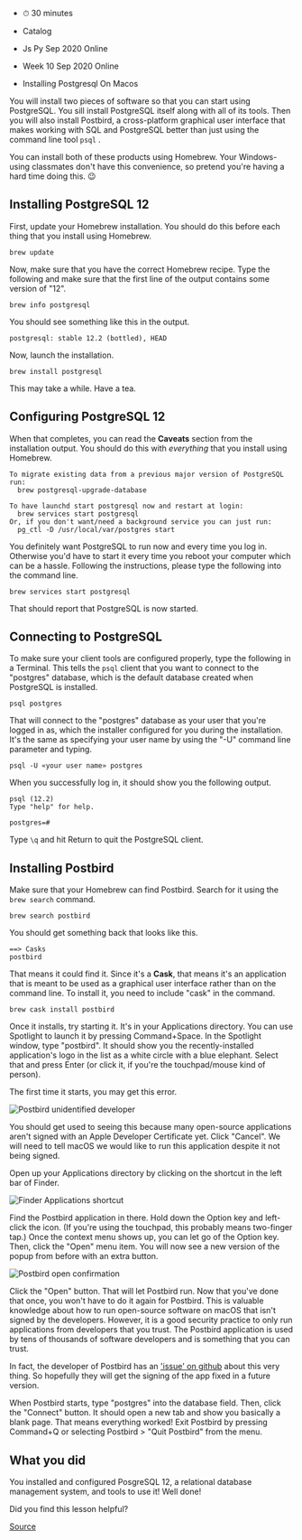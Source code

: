 * ⏱ 30 minutes

* Catalog
* Js Py Sep 2020 Online
* Week 10 Sep 2020 Online
* Installing Postgresql On Macos

You will install two pieces of software so that you can start using PostgreSQL. You sill install PostgreSQL itself along with all of its tools. Then you will also install Postbird, a cross-platform graphical user interface that makes working with SQL and PostgreSQL better than just using the command line tool `psql` .

You can install both of these products using Homebrew. Your Windows-using classmates don't have this convenience, so pretend you're having a hard time doing this. 😉

## Installing PostgreSQL 12

First, update your Homebrew installation. You should do this before each thing that you install using Homebrew.

    brew update

Now, make sure that you have the correct Homebrew recipe. Type the following and make sure that the first line of the output contains some version of "12".

    brew info postgresql

You should see something like this in the output.

    postgresql: stable 12.2 (bottled), HEAD

Now, launch the installation.

    brew install postgresql

This may take a while. Have a tea.

## Configuring PostgreSQL 12

When that completes, you can read the **Caveats** section from the installation output. You should do this with _everything_ that you install using Homebrew.

    To migrate existing data from a previous major version of PostgreSQL run:
      brew postgresql-upgrade-database

    To have launchd start postgresql now and restart at login:
      brew services start postgresql
    Or, if you don't want/need a background service you can just run:
      pg_ctl -D /usr/local/var/postgres start

You definitely want PostgreSQL to run now and every time you log in. Otherwise you'd have to start it every time you reboot your computer which can be a hassle. Following the instructions, please type the following into the command line.

    brew services start postgresql

That should report that PostgreSQL is now started.

## Connecting to PostgreSQL

To make sure your client tools are configured properly, type the following in a Terminal. This tells the `psql` client that you want to connect to the "postgres" database, which is the default database created when PostgreSQL is installed.

    psql postgres

That will connect to the "postgres" database as your user that you're logged in as, which the installer configured for you during the installation. It's the same as specifying your user name by using the "-U" command line parameter and typing.

    psql -U «your user name» postgres

When you successfully log in, it should show you the following output.

    psql (12.2)
    Type "help" for help.

    postgres=#

Type `\q` and hit Return to quit the PostgreSQL client.

## Installing Postbird

Make sure that your Homebrew can find Postbird. Search for it using the `brew search` command.

    brew search postbird

You should get something back that looks like this.

    ==> Casks
    postbird

That means it could find it. Since it's a **Cask**, that means it's an application that is meant to be used as a graphical user interface rather than on the command line. To install it, you need to include "cask" in the command.

    brew cask install postbird

Once it installs, try starting it. It's in your Applications directory. You can use Spotlight to launch it by pressing Command+Space. In the Spotlight window, type "postbird". It should show you the recently-installed application's logo in the list as a white circle with a blue elephant. Select that and press Enter (or click it, if you're the touchpad/mouse kind of person).

The first time it starts, you may get this error.

![Postbird unidentified developer](https://appacademy-open-assets.s3-us-west-1.amazonaws.com/Module-SQL/assets/postbird-installation-unidentified-developer.png)

You should get used to seeing this because many open-source applications aren't signed with an Apple Developer Certificate yet. Click "Cancel". We will need to tell macOS we would like to run this application despite it not being signed.

Open up your Applications directory by clicking on the shortcut in the left bar of Finder.

![Finder Applications shortcut](https://appacademy-open-assets.s3-us-west-1.amazonaws.com/Module-SQL/assets/finder-applications-shortcut.png)

Find the Postbird application in there. Hold down the Option key and left-click the icon. (If you're using the touchpad, this probably means two-finger tap.) Once the context menu shows up, you can let go of the Option key. Then, click the "Open" menu item. You will now see a new version of the popup from before with an extra button.

![Postbird open confirmation](https://appacademy-open-assets.s3-us-west-1.amazonaws.com/Module-SQL/assets/postbird-installation-open-confirmation.png)

Click the "Open" button. That will let Postbird run. Now that you've done that once, you won't have to do it again for Postbird. This is valuable knowledge about how to run open-source software on macOS that isn't signed by the developers. However, it is a good security practice to only run applications from developers that you trust. The Postbird application is used by tens of thousands of software developers and is something that you can trust.

In fact, the developer of Postbird has an ['issue' on github](https://github.com/Paxa/postbird/issues/16) about this very thing. So hopefully they will get the signing of the app fixed in a future version.

When Postbird starts, type "postgres" into the database field. Then, click the "Connect" button. It should open a new tab and show you basically a blank page. That means everything worked! Exit Postbird by pressing Command+Q or selecting Postbird > "Quit Postbird" from the menu.

## What you did

You installed and configured PosgreSQL 12, a relational database management system, and tools to use it! Well done!

Did you find this lesson helpful?

[Source](https://open.appacademy.io/learn/js-py---sep-2020-online/week-10-sep-2020-online/installing-postgresql-on-macos)
